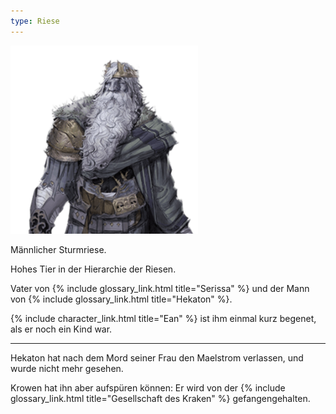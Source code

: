 ```yaml
---
type: Riese
---
```


<img src='/images/skt/hekaton.png' class="image-right move-left" style="max-width: 300px" />

Männlicher Sturmriese.

Hohes Tier in der Hierarchie der Riesen.

Vater von {% include glossary_link.html title="Serissa" %} und der Mann von {% include glossary_link.html title="Hekaton" %}.

{% include character_link.html title="Ean" %} ist ihm einmal kurz begenet, als er noch ein Kind war.

<div style="clear: both"></div>

---

Hekaton hat nach dem Mord seiner Frau den Maelstrom verlassen, und wurde nicht mehr gesehen.

Krowen hat ihn aber aufspüren können: Er wird von der {% include glossary_link.html title="Gesellschaft des Kraken" %}
gefangengehalten.
